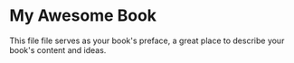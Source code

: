 # My Awesome Book






This file file serves as your book's preface, a great place to describe your book's content and ideas.
